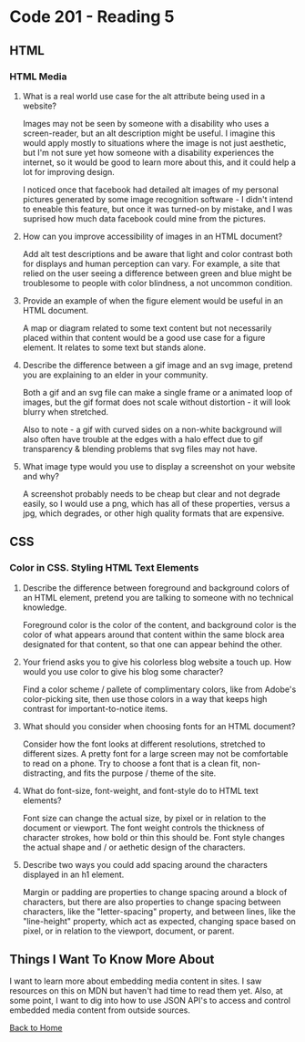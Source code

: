 # Code 201 - Reading 5

## HTML

### HTML Media

1. What is a real world use case for the alt attribute being used in a website?

    Images may not be seen by someone with a disability who uses a screen-reader, but an alt description might be useful. I imagine this would apply mostly to situations where the image is not just aesthetic, but I'm not sure yet how someone with a disability experiences the internet, so it would be good to learn more about this, and it could help a lot for improving design.

    I noticed once that facebook had detailed alt images of my personal pictures generated by some image recognition software - I didn't intend to eneable this feature, but once it was turned-on by mistake, and I was suprised how much data facebook could mine from the pictures.

2. How can you improve accessibility of images in an HTML document?

    Add alt test descriptions and be aware that light and color contrast both for displays and human perception can vary. For example, a site that relied on the user seeing a difference between green and blue might be troublesome to people with color blindness, a not uncommon condition.  

3. Provide an example of when the figure element would be useful in an HTML document.

    A map or diagram related to some text content but not necessarily placed within that content would be a good use case for a figure element. It relates to some text but stands alone.

4. Describe the difference between a gif image and an svg image, pretend you are explaining to an elder in your community.

    Both a gif and an svg file can make a single frame or a animated loop of images, but the gif format does not scale without distortion - it will look blurry when stretched.  
  
    Also to note - a gif with curved sides on a non-white background will also often have trouble at the edges with a halo effect due to gif transparency & blending problems that svg files may not have.

5. What image type would you use to display a screenshot on your website and why?

    A screenshot probably needs to be cheap but clear and not degrade easily, so I would use a png, which has all of these properties, versus a jpg, which degrades, or other high quality formats that are expensive.

## CSS

### Color in CSS. Styling HTML Text Elements

1. Describe the difference between foreground and background colors of an HTML element, pretend you are talking to someone with no technical knowledge.

    Foreground color is the color of the content, and background color is the color of what appears around that content within the same block area designated for that content, so that one can appear behind the other.

2. Your friend asks you to give his colorless blog website a touch up. How would you use color to give his blog some character?

    Find a color scheme / pallete of complimentary colors, like from Adobe's color-picking site, then use those colors in a way that keeps high contrast for important-to-notice items.

3. What should you consider when choosing fonts for an HTML document?

    Consider how the font looks at different resolutions, stretched to different sizes. A pretty font for a large screen may not be comfortable to read on a phone.  Try to choose a font that is a clean fit, non-distracting, and fits the purpose / theme of the site.

4. What do font-size, font-weight, and font-style do to HTML text elements?

    Font size can change the actual size, by pixel or in relation to the document or viewport.  The font weight controls the thickness of character strokes, how bold or thin this should be. Font style changes the actual shape and / or aethetic design of the characters.

5. Describe two ways you could add spacing around the characters displayed in an h1 element.

    Margin or padding are properties to change spacing around a block of characters, but there are also properties to change spacing between characters, like the "letter-spacing" property, and between lines, like the "line-height" property, which act as expected, changing space based on pixel, or in relation to the viewport, document, or parent.

## Things I Want To Know More About

  I want to learn more about embedding media content in sites. I saw resources on this on MDN but haven't had time to read them yet.  Also, at some point, I want to dig into how to use JSON API's to access and control embedded media content from outside sources.  

[Back to Home](../index.md)
